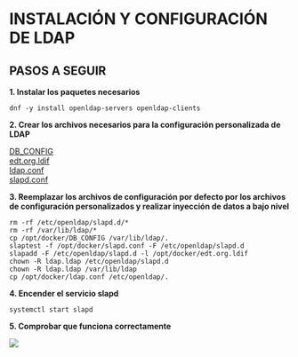 # INSTALACIÓN Y CONFIGURACIÓN DE LDAP

## PASOS A SEGUIR

**1. Instalar los paquetes necesarios**

```
dnf -y install openldap-servers openldap-clients
```

**2. Crear los archivos necesarios para la configuración personalizada de LDAP**

[DB_CONFIG](./DB_CONFIG)  
[edt.org.ldif](./edt.org.ldif)  
[ldap.conf](ldap.conf)  
[slapd.conf](slapd.conf)  

**3. Reemplazar los archivos de configuración por defecto por los archivos de configuración personalizados y realizar inyección de datos a bajo nivel**

```
rm -rf /etc/openldap/slapd.d/*
rm -rf /var/lib/ldap/*
cp /opt/docker/DB_CONFIG /var/lib/ldap/.
slaptest -f /opt/docker/slapd.conf -F /etc/openldap/slapd.d
slapadd -F /etc/openldap/slapd.d -l /opt/docker/edt.org.ldif
chown -R ldap.ldap /etc/openldap/slapd.d
chown -R ldap.ldap /var/lib/ldap
cp /opt/docker/ldap.conf /etc/openldap/.
```

**4. Encender el servicio slapd**

```
systemctl start slapd
```

**5. Comprobar que funciona correctamente**

![](../img/5_ejemplo/ldpasearch.png)


